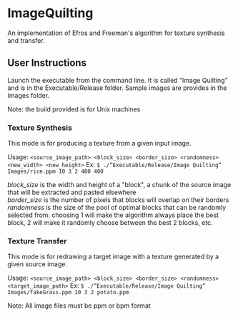 # ImageQuilting
An implementation of Efros and Freeman's algorithm for texture synthesis and transfer.

## User Instructions
Launch the executable from the command line. It is called “Image Quilting” and is in the Executable/Release folder. Sample images are provides in the Images folder.

Note: the build provided is for Unix machines

### Texture Synthesis
This mode is for producing a texture from a given input image.

Usage: `<source_image_path> <block_size> <border_size> <randomness> <new_width> <new_height>`
Ex: `$ ./”Executable/Release/Image Quilting” Images/rice.ppm 10 3 2 400 400`

*block_size* is the width and height of a "block", a chunk of the source image that will be extracted and pasted elsewhere
<br/>
*border_size* is the number of pixels that blocks will overlap on their borders
<br/>
*randomness* is the size of the pool of optimal blocks that can be randomly selected from. choosing 1 will make the algorithm always place the best block, 2 will make it randomly choose between the best 2 blocks, etc.

### Texture Transfer
This mode is for redrawing a target image with a texture generated by a given source image.

Usage: `<source_image_path> <block_size> <border_size> <randomness> <target_image_path>`
Ex: `$ ./”Executable/Release/Image Quilting” Images/fakeGrass.ppm 10 3 2 potato.ppm`

Note: All image files must be ppm or bpm format
